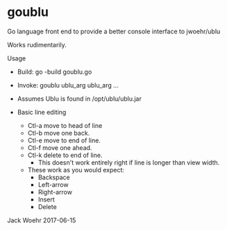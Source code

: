 # goublu
Go language front end to provide a better console interface to jwoehr/ublu

Works rudimentarily.

Usage
* Build:  go -build goublu.go
* Invoke: goublu ublu_arg ublu_arg ...

* Assumes Ublu is found in /opt/ublu/ublu.jar
* Basic line editing
	* Ctl-a move to head of line
	* Ctl-b move one back.
	* Ctl-e move to end of line.
	* Ctl-f move one ahead.
	* Ctl-k delete to end of line.
		* This doesn't work entirely right if line is longer than view width.
	* These work as you would expect:
		* Backspace
		* Left-arrow
		* Right-arrow
		* Insert
		* Delete

Jack Woehr 2017-06-15
